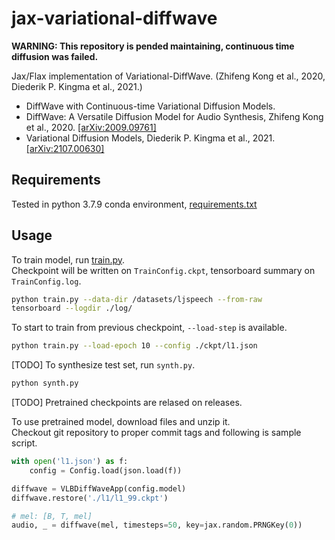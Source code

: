 # jax-variational-diffwave

**WARNING: This repository is pended maintaining, continuous time diffusion was failed.**

Jax/Flax implementation of Variational-DiffWave. (Zhifeng Kong et al., 2020, Diederik P. Kingma et al., 2021.)

- DiffWave with Continuous-time Variational Diffusion Models.
- DiffWave: A Versatile Diffusion Model for Audio Synthesis, Zhifeng Kong et al., 2020. [[arXiv:2009.09761]](https://arxiv.org/abs/2009.09761)
- Variational Diffusion Models, Diederik P. Kingma et al., 2021. [[arXiv:2107.00630]](https://arxiv.org/abs/2107.00630)


## Requirements

Tested in python 3.7.9 conda environment, [requirements.txt](./requirements.txt)

## Usage

To train model, run [train.py](./train.py). \
Checkpoint will be written on `TrainConfig.ckpt`, tensorboard summary on `TrainConfig.log`.

```sh
python train.py --data-dir /datasets/ljspeech --from-raw
tensorboard --logdir ./log/
```

To start to train from previous checkpoint, `--load-step` is available.

```sh
python train.py --load-epoch 10 --config ./ckpt/l1.json
```

[TODO] To synthesize test set, run `synth.py`.

```sh
python synth.py
```

[TODO] Pretrained checkpoints are relased on releases.

To use pretrained model, download files and unzip it. \
Checkout git repository to proper commit tags and following is sample script.

```python
with open('l1.json') as f:
    config = Config.load(json.load(f))

diffwave = VLBDiffWaveApp(config.model)
diffwave.restore('./l1/l1_99.ckpt')

# mel: [B, T, mel]
audio, _ = diffwave(mel, timesteps=50, key=jax.random.PRNGKey(0))
```
